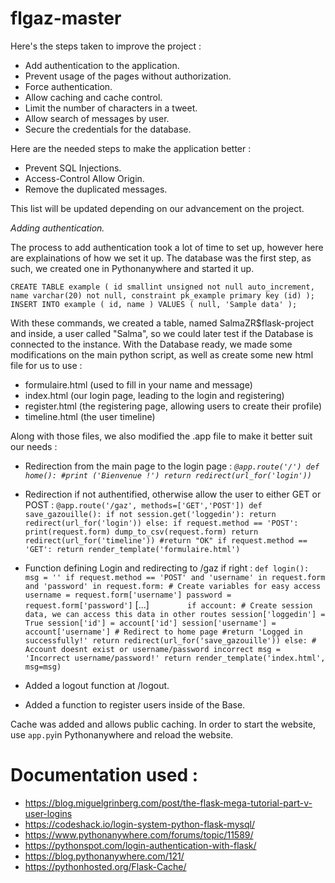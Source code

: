 # flgaz-master

Here's the steps taken to improve the project :

- Add authentication to the application.
- Prevent usage of the pages without authorization.
- Force authentication.
- Allow caching and cache control.
- Limit the number of characters in a tweet.
- Allow search of messages by user.
- Secure the credentials for the database.

Here are the needed steps to make the application better :

- Prevent SQL Injections.
- Access-Control Allow Origin.
- Remove the duplicated messages.

This list will be updated depending on our advancement on the project.

*Adding authentication.*

The process to add authentication took a lot of time to set up, however here are explainations of how we set it up.
The database was the first step, as such, we created one in Pythonanywhere and started it up.

`CREATE TABLE example ( id smallint unsigned not null auto_increment, name varchar(20) not null, constraint pk_example primary key (id) );
INSERT INTO example ( id, name ) VALUES ( null, 'Sample data' );`

With these commands, we created a table, named SalmaZR$flask-project and inside, a user called "Salma", so we could later test if the Database is connected to the instance. With the Database ready, we made some modifications on the main python script, as well as create some new html file for us to use :

- formulaire.html (used to fill in your name and message)
- index.html (our login page, leading to the login and registering)
- register.html (the registering page, allowing users to create their profile)
- timeline.html (the user timeline)

Along with those files, we also modified the .app file to make it better suit our needs :

- Redirection from the main page to the login page :
*`@app.route('/')
def home():
    #print ('Bienvenue !')
    return redirect(url_for('login'))`*

- Redirection if not authentified, otherwise allow the user to either GET or POST :
`@app.route('/gaz', methods=['GET','POST'])
def save_gazouille():
    if not session.get('loggedin'):
	    return redirect(url_for('login'))
    else:
        if request.method == 'POST':
            print(request.form)
            dump_to_csv(request.form)
            return redirect(url_for('timeline'))
		#return "OK"
        if request.method == 'GET':
            return render_template('formulaire.html')`
            
- Function defining Login and redirecting to /gaz if right :
`def login():
    msg = ''
    if request.method == 'POST' and 'username' in request.form and 'password' in request.form:
        # Create variables for easy access
        username = request.form['username']
        password = request.form['password']`
[...]
`        if account:
            # Create session data, we can access this data in other routes
            session['loggedin'] = True
            session['id'] = account['id']
            session['username'] = account['username']
            # Redirect to home page
            #return 'Logged in successfully!'
            return redirect(url_for('save_gazouille'))
        else:
            # Account doesnt exist or username/password incorrect
            msg = 'Incorrect username/password!'
    return render_template('index.html', msg=msg)`
    
- Added a logout function at /logout.
- Added a function to register users inside of the Base.

Cache was added and allows public caching.
In order to start the website, use `app.py`in Pythonanywhere and reload the website.

# Documentation used :

- https://blog.miguelgrinberg.com/post/the-flask-mega-tutorial-part-v-user-logins
- https://codeshack.io/login-system-python-flask-mysql/
- https://www.pythonanywhere.com/forums/topic/11589/
- https://pythonspot.com/login-authentication-with-flask/
- https://blog.pythonanywhere.com/121/
- https://pythonhosted.org/Flask-Cache/
